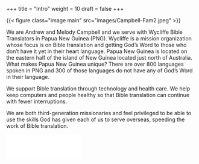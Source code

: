 +++
title = "Intro"
weight = 10
draft = false
+++

{{< figure class="image main" src="images/Campbell-Fam2.jpeg" >}}

We are Andrew and Melody Campbell and we serve with Wycliffe Bible Translators in Papua New Guinea (PNG). Wycliffe is a mission organization whose focus is on Bible translation and getting God’s Word to those who don’t have it yet in their heart language. Papua New Guinea is located on the eastern half of the island of New Guinea located just north of Australia. What makes Papua New Guinea unique? There are over 800 languages spoken in PNG and 300 of those languages do not have any of God’s Word in their language.

We support Bible translation through technology and health care. We help keep computers and people healthy so that Bible translation can continue with fewer interruptions.

We are both third-generation missionaries and feel privileged to be able to use the skills God has given each of us to serve overseas, speeding the work of Bible translation.

![Wycliffe Logo](images/wycliffe_wht_sm.png#center)
